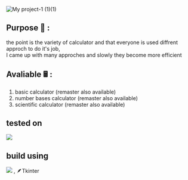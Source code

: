 ![My project-1 (1)(1)](https://user-images.githubusercontent.com/95249974/182220333-0305942e-f94e-4d2f-a8dc-610f376f8a65.png)

## Purpose 🔱 :
the point is the variety of calculator and that 
everyone is used diffrent approch to do it's job,  
I came up with many approches and slowly they become more efficient

## Avaliable 🖩 :
1. basic calculator (remaster also available)
2. number bases calculator (remaster also available)
3. scientific calculator (remaster also available)

## tested on
<img src="https://img.shields.io/badge/Windows-0078D6?style=for-the-badge&logo=windows&logoColor=white" />

## build using
<img src="https://img.shields.io/badge/Python-FFD43B?style=for-the-badge&logo=python&logoColor=blue" /> , 🪶Tkinter
